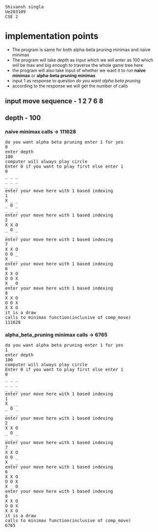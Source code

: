 <pre>
Shivansh singla
Ue203109
CSE 2
</pre>

# implementation points

<ul>
<li>The program is same for both alpha-beta pruning minimax and naive minimax</li>
<li>The program will take depth as input which we will enter as 100 which wiil be max and big enough to traverse the whole game tree here</li>
<li>the program will also take input of whether we want it to run <b>naive minimax</b> or <b>alpha-beta pruning minimax</b></li>
<li>input 1 as response to question <i>do you want alpha beta pruning</i></li>
<li>according to the response we will get the number of calls</li>
</ul>

## input move sequence - 1 2 7 6 8
## depth - 100

### naive minimax calls -> 111628

<pre>
do you want alpha beta pruning enter 1 for yes
0
enter depth
100
computer will always play circle
Enter 0 if you want to play first else enter 1
0
_ _ _ 
_ _ _ 
_ _ _ 
enter your move here with 1 based indexing
1
X _ _ 
_ O _ 
_ _ _ 
enter your move here with 1 based indexing
2
X X O 
_ O _ 
_ _ _ 
enter your move here with 1 based indexing
7
X X O 
O O _ 
X _ _ 
enter your move here with 1 based indexing
6
X X O 
O O X 
X _ O 
enter your move here with 1 based indexing
8
X X O 
O O X 
X X O 
it is a draw
calls to minimax function(inclusive of comp_move)
111628
</pre>

### alpha_beta_pruning minimax calls -> 6765

<pre>
do you want alpha beta pruning enter 1 for yes
1
enter depth
100
computer will always play circle
Enter 0 if you want to play first else enter 1
0
_ _ _ 
_ _ _ 
_ _ _ 
enter your move here with 1 based indexing
1
X _ _ 
_ O _ 
_ _ _ 
enter your move here with 1 based indexing
2
X X O 
_ O _ 
_ _ _ 
enter your move here with 1 based indexing
7
X X O 
O O _ 
X _ _ 
enter your move here with 1 based indexing
6
X X O 
O O X 
X _ O 
enter your move here with 1 based indexing
8
X X O 
O O X 
X X O 
it is a draw
calls to minimax function(inclusive of comp_move)
6765
</pre>

